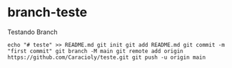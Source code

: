 # branch-teste
 Testando Branch
 

`echo "# teste" >> README.md
git init
git add README.md
git commit -m "first commit"
git branch -M main
git remote add origin https://github.com/Caracioly/teste.git
git push -u origin main`
